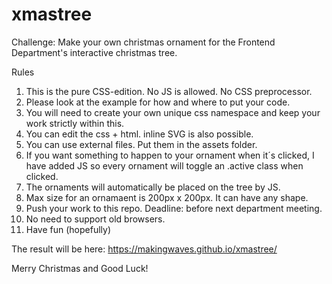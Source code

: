 # xmastree

Challenge: Make your own christmas ornament for the Frontend Department's interactive christmas tree.

Rules
1) This is the pure CSS-edition. No JS is allowed. No CSS preprocessor.
2) Please look at the example for how and where to put your code.
3) You will need to create your own unique css namespace and keep your work strictly within this.
4) You can edit the css + html. inline SVG is also possible.
5) You can use external files. Put them in the assets folder.
6) If you want something to happen to your ornament when it´s clicked, I have added JS so every ornament will toggle an .active class when clicked.
7) The ornaments will automatically be placed on the tree by JS.
8) Max size for an ornamaent is 200px x 200px. It can have any shape.
9) Push your work to this repo. Deadline: before next department meeting.
10) No need to support old browsers.
11) Have fun (hopefully)
 
The result will be here: https://makingwaves.github.io/xmastree/

Merry Christmas and Good Luck!


